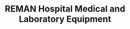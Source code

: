 ---
title: "REMAN Hospital Medical and Laboratory Equipment"
url: /manila/reman-hospital-medical-and-laboratory-equipment/
shop: medical supply
---